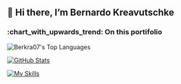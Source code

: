 <h2>👋 Hi there, I’m Bernardo Kreavutschke</h2>

<h3>:chart_with_upwards_trend: On this portifolio</h3>

![Berkra07's Top Languages](https://github-readme-stats.vercel.app/api/top-langs/?username=Berkra07&theme=dark&show_icons=true&hide_border=true&layout=compact)

[![GitHub Stats](https://github-readme-stats.vercel.app/api?username=Berkra07&show_icons=true&theme=dark&show)](https://github.com/anuraghazra/github-readme-stats)

[![My Skills](https://skillicons.dev/icons?i=js,html,css,java)](https://skillicons.dev)
